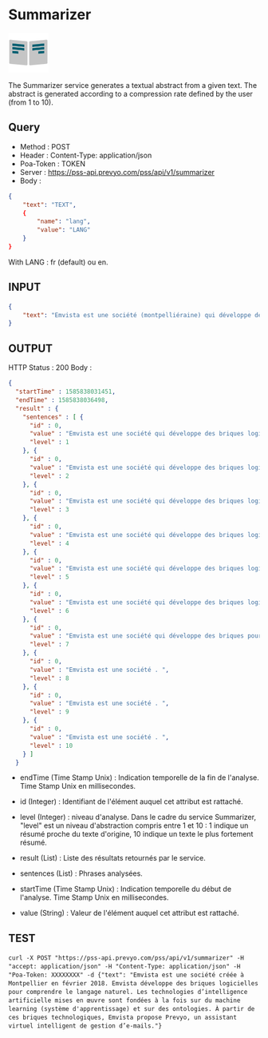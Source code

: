 Summarizer
==

<img src="../images/ic_pss_resume.png" alt="drawing" width="80"/>

The Summarizer service generates a textual abstract from a given text. The abstract is generated according to a compression rate defined by the user (from 1 to 10).

Query
--
* Method : POST
* Header : Content-Type: application/json
* Poa-Token : TOKEN
* Server : https://pss-api.prevyo.com/pss/api/v1/summarizer
* Body : 

```JSON
{
	"text": "TEXT",
	{
		"name": "lang",
		"value": "LANG"
	}
}
```
With LANG : fr (default) ou en.

INPUT
--

```JSON
{
    "text": "Emvista est une société (montpelliéraine) qui développe des briques logicielles pour comprendre le langage naturel."
}
```

OUTPUT
--
HTTP Status : 200
Body :

```JSON
{
  "startTime" : 1585838031451,
  "endTime" : 1585838036498,
  "result" : {
    "sentences" : [ {
      "id" : 0,
      "value" : "Emvista est une société qui développe des briques logicielles pour comprendre le langage naturel . ",
      "level" : 1
    }, {
      "id" : 0,
      "value" : "Emvista est une société qui développe des briques logicielles pour comprendre le langage naturel . ",
      "level" : 2
    }, {
      "id" : 0,
      "value" : "Emvista est une société qui développe des briques logicielles pour comprendre le langage naturel . ",
      "level" : 3
    }, {
      "id" : 0,
      "value" : "Emvista est une société qui développe des briques logicielles pour comprendre le langage naturel . ",
      "level" : 4
    }, {
      "id" : 0,
      "value" : "Emvista est une société qui développe des briques logicielles pour comprendre le langage naturel . ",
      "level" : 5
    }, {
      "id" : 0,
      "value" : "Emvista est une société qui développe des briques logicielles pour comprendre le langage naturel . ",
      "level" : 6
    }, {
      "id" : 0,
      "value" : "Emvista est une société qui développe des briques pour comprendre le langage . ",
      "level" : 7
    }, {
      "id" : 0,
      "value" : "Emvista est une société . ",
      "level" : 8
    }, {
      "id" : 0,
      "value" : "Emvista est une société . ",
      "level" : 9
    }, {
      "id" : 0,
      "value" : "Emvista est une société . ",
      "level" : 10
    } ]
  }
```

* endTime (Time Stamp Unix) : Indication temporelle de la fin de l'analyse. Time Stamp Unix en millisecondes.

* id (Integer) : Identifiant de l'élément auquel cet attribut est rattaché.

* level (Integer) : niveau d'analyse. Dans le cadre du service Summarizer, "level" est un niveau d'abstraction compris entre 1 et 10 : 1 indique un résumé proche du texte d'origine, 10 indique un texte le plus fortement résumé.

* result (List) : Liste des résultats retournés par le service.

* sentences (List) : Phrases analysées.

* startTime (Time Stamp Unix) : Indication temporelle du début de l'analyse. Time Stamp Unix en millisecondes.

* value (String) : Valeur de l'élément auquel cet attribut est rattaché.


TEST
--

`curl -X POST "https://pss-api.prevyo.com/pss/api/v1/summarizer" -H "accept: application/json" -H "Content-Type: application/json" -H "Poa-Token: XXXXXXXX" -d {"text": "Emvista est une société créée à Montpellier en février 2018. Emvista développe des briques logicielles pour comprendre le langage naturel. Les technologies d’intelligence artificielle mises en œuvre sont fondées à la fois sur du machine learning (système d'apprentissage) et sur des ontologies. À partir de ces briques technologiques, Emvista propose Prevyo, un assistant virtuel intelligent de gestion d’e-mails."}` 

